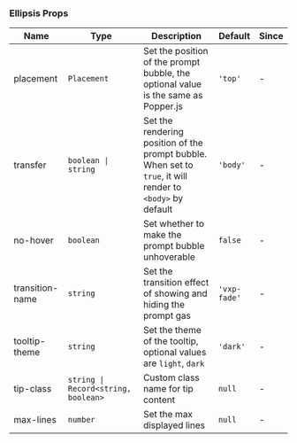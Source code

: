 ### Ellipsis Props

| Name            | Type                                | Description                                                                                                | Default      | Since |
| --------------- | ----------------------------------- | ---------------------------------------------------------------------------------------------------------- | ------------ | ----- |
| placement       | `Placement`                         | Set the position of the prompt bubble, the optional value is the same as Popper.js                         | `'top'`      | -     |
| transfer        | `boolean \| string`                 | Set the rendering position of the prompt bubble. When set to `true`, it will render to `<body>` by default | `'body'`     | -     |
| no-hover        | `boolean`                           | Set whether to make the prompt bubble unhoverable                                                          | `false`      | -     |
| transition-name | `string`                            | Set the transition effect of showing and hiding the prompt gas                                             | `'vxp-fade'` | -     |
| tooltip-theme   | `string`                            | Set the theme of the tooltip, optional values are `light`, `dark`                                          | `'dark'`     | -     |
| tip-class       | `string \| Record<string, boolean>` | Custom class name for tip content                                                                          | `null`       | -     |
| max-lines       | `number` | Set the max displayed lines                          | `null`       | -     |
